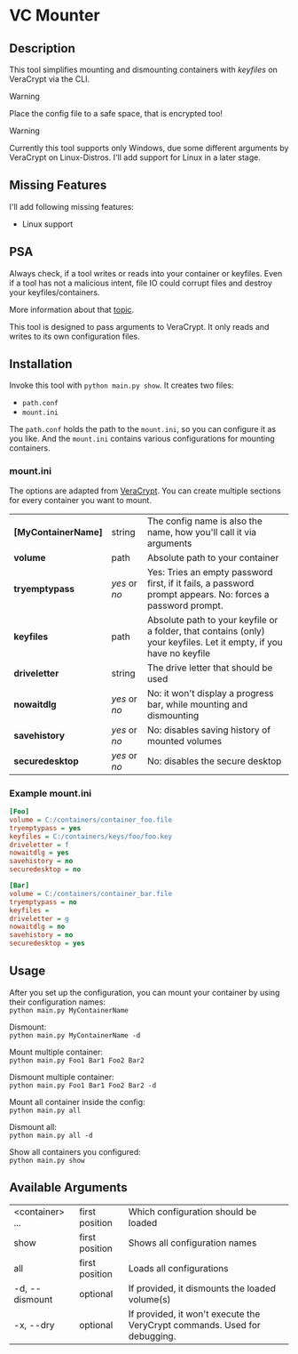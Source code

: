 # VC Mounter
## Description
This tool simplifies mounting and dismounting containers with *keyfiles* on VeraCrypt via the CLI.

> [!Warning]  
> Place the config file to a safe space, that is encrypted too!

> [!Warning]
> Currently this tool supports only Windows, due some different arguments by VeraCrypt on Linux-Distros.
> I'll add support for Linux in a later stage.

## Missing Features
I'll add following missing features:
- Linux support

## PSA
Always check, if a tool writes or reads into your container or keyfiles. Even if a tool has not a
malicious intent, file IO could corrupt files and destroy your keyfiles/containers.  

More information about that [topic](https://veracrypt.fr/en/Avoid%20Third-Party%20File%20Extensions.html).  

This tool is designed to pass arguments to VeraCrypt. It only reads and writes to its own configuration files.  

## Installation
Invoke this tool with `python main.py show`. It creates two files:  
- `path.conf`
- `mount.ini`

The `path.conf` holds the path to the `mount.ini`, so you can configure it as you like. 
And the `mount.ini` contains various configurations for mounting containers.

### mount.ini
The options are adapted from [VeraCrypt](https://www.veracrypt.fr/en/Command%20Line%20Usage.html). 
You can create multiple sections for every container you want to mount.

|                       |               |                                                                                                                     |
|-----------------------|---------------|---------------------------------------------------------------------------------------------------------------------|
| **[MyContainerName]** | string        | The config name is also the name, how you'll call it via arguments                                                  |
| **volume**            | path          | Absolute path to your container                                                                                     |
| **tryemptypass**      | *yes* or *no* | Yes: Tries an empty password first, if it fails, a password prompt appears. No: forces a password prompt.           |
| **keyfiles**          | path          | Absolute path to your keyfile or a folder, that contains (only) your keyfiles. Let it empty, if you have no keyfile |
| **driveletter**       | string        | The drive letter that should be used                                                                                |
| **nowaitdlg**         | *yes* or *no* | No: it won't display a progress bar, while mounting and dismounting                                                 |
| **savehistory**       | *yes* or *no* | No: disables saving history of mounted volumes                                                                      |
| **securedesktop**     | *yes* or *no* | No: disables the secure desktop                                                                                     |

### Example mount.ini
```ini
[Foo]
volume = C:/containers/container_foo.file
tryemptypass = yes
keyfiles = C:/containers/keys/foo/foo.key
driveletter = f
nowaitdlg = yes
savehistory = no
securedesktop = no

[Bar]
volume = C:/containers/container_bar.file
tryemptypass = no
keyfiles = 
driveletter = g
nowaitdlg = no
savehistory = no
securedesktop = yes
```

## Usage
After you set up the configuration, you can mount your container by using their configuration names:  
`python main.py MyContainerName`  

Dismount:  
`python main.py MyContainerName -d`  

Mount multiple container:  
`python main.py Foo1 Bar1 Foo2 Bar2`  

Dismount multiple container:  
`python main.py Foo1 Bar1 Foo2 Bar2 -d`  

Mount all container inside the config:  
`python main.py all`  

Dismount all:  
`python main.py all -d`  

Show all containers you configured:  
`python main.py show`  


## Available Arguments

|                  |                |                                                                           |
|------------------|----------------|---------------------------------------------------------------------------|
| \<container> ... | first position | Which configuration should be loaded                                      |
| show             | first position | Shows all configuration names                                             |
| all              | first position | Loads all configurations                                                  |
| -d, --dismount   | optional       | If provided, it dismounts the loaded volume(s)                            |
| -x, --dry        | optional       | If provided, it won't execute the VeryCrypt commands. Used for debugging. |


